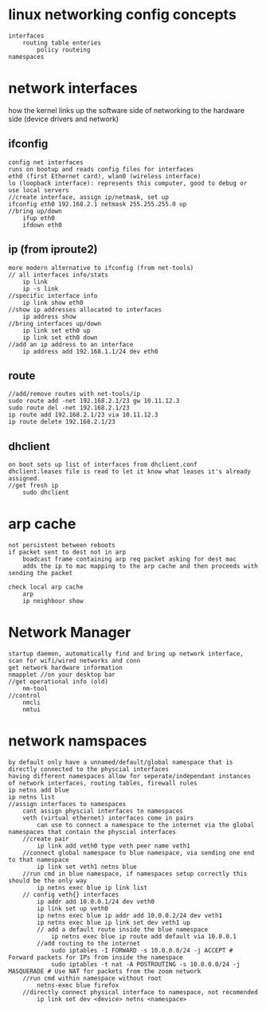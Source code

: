 # linux networking config concepts
    interfaces
        routing table enteries
            policy routeing
    namespaces

# network interfaces
how the kernel links up the software side of networking to the hardware side (device drivers and network)
## ifconfig 
    config net interfaces
    runs on bootup and reads config files for interfaces
    eth0 (first Ethernet card), wlan0 (wireless interface)
    lo (loopback interface): represents this computer, good to debug or use local servers
    //create interface, assign ip/netmask, set up
    ifconfig eth0 192.168.2.1 netmask 255.255.255.0 up
    //bring up/down
        ifup eth0
        ifdown eth0

## ip (from iproute2)
    more modern alternative to ifconfig (from net-tools)
    // all interfaces info/stats
        ip link
        ip -s link
    //specific interface info
        ip link show eth0
    //show ip addresses allocated to interfaces
        ip address show
    //bring interfaces up/down
        ip link set eth0 up
        ip link set eth0 down
    //add an ip address to an interface
        ip address add 192.168.1.1/24 dev eth0

## route
    //add/remove routes with net-tools/ip
    sudo route add -net 192.168.2.1/23 gw 10.11.12.3
    sudo route del -net 192.168.2.1/23
    ip route add 192.168.2.1/23 via 10.11.12.3
    ip route delete 192.168.2.1/23

## dhclient
    on boot sets up list of interfaces from dhclient.conf
    dhclient.leases file is read to let it know what leases it's already assigned.
    //get fresh ip
        sudo dhclient

# arp cache
    not persistent between reboots
    if packet sent to dest not in arp
        boadcast frame containing arp req packet asking for dest mac
        adds the ip to mac mapping to the arp cache and then proceeds with sending the packet

    check local arp cache
        arp
        ip neighbour show

# Network Manager
    startup daemon, automatically find and bring up network interface, scan for wifi/wired networks and conn
    get network hardware information
    nmapplet //on your desktop bar
    //get operational info (old)
        nm-tool 
    //control
        nmcli
        nmtui

# network namspaces
    by default only have a unnamed/default/global namespace that is directly connected to the physcial interfaces
    having different namespaces allow for seperate/independant instances of network interfaces, routing tables, firewall rules
    ip netns add blue
    ip netns list
    //assign interfaces to namespaces
        cant assign physcial interfaces to namespaces
        veth (virtual ethernet) interfaces come in pairs
            can use to connect a namespace to the internet via the global namespaces that contain the physcial interfaces
        //create pair
            ip link add veth0 type veth peer name veth1
        //connect global namespace to blue namespace, via sending one end to that namespace
            ip link set veth1 netns blue
        //run cmd in blue namespace, if namespaces setup correctly this should be the only way
            ip netns exec blue ip link list
        // config veth{} interfaces
            ip addr add 10.0.0.1/24 dev veth0
            ip link set up veth0
            ip netns exec blue ip addr add 10.0.0.2/24 dev veth1
            ip netns exec blue ip link set dev veth1 up
            // add a default route inside the blue namespace
                ip netns exec blue ip route add default via 10.0.0.1
            //add routing to the internet
                sudo iptables -I FORWARD -s 10.0.0.0/24 -j ACCEPT # Forward packets for IPs from inside the namespace
                sudo iptables -t nat -A POSTROUTING -s 10.0.0.0/24 -j MASQUERADE # Use NAT for packets from the zoom network
        //run cmd within namespace without root
            netns-exec blue firefox
        //directly connect physical interface to namespace, not recomended
            ip link set dev <device> netns <namespace>
